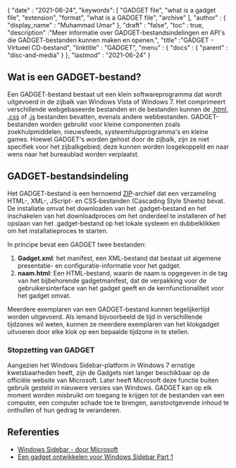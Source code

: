 {
  "date" : "2021-06-24",
  "keywords": [ "GADGET file", "what is a gadget file", "extension", "format", "what is a GADGET file", "archive" ],
  "author" : {
    "display_name" : "Muhammad Umar"
},
  "draft" : "false",
   "toc" : true,
  "description" :"Meer informatie over GADGET-bestandsindelingen en API's die GADGET-bestanden kunnen maken en openen.",
  "title" :"GADGET - Virtueel CD-bestand",
  "linktitle" : "GADGET",
  "menu" : {
    "docs" : {
      "parent" : "disc-and-media"
}
},
  "lastmod" : "2021-06-24"
}

## Wat is een GADGET-bestand?

Een GADGET-bestand bestaat uit een klein softwareprogramma dat wordt uitgevoerd in de zijbalk van Windows Vista of Windows 7. Het comprimeert verschillende webgebaseerde bestanden en de bestanden kunnen de [.html](/nl/web/html), [.css](/nl/web/css) of [.js](/nl/web/js) bestanden bevatten, evenals andere webbestanden. GADGET-bestanden worden gebruikt voor kleine componenten zoals zoekhulpmiddelen, nieuwsfeeds, systeemhulpprogramma's en kleine games. Hoewel GADGET's worden gehost door de zijbalk, zijn ze niet specifiek voor het zijbalkgebied; deze kunnen worden losgekoppeld en naar wens naar het bureaublad worden verplaatst.

## GADGET-bestandsindeling

Het GADGET-bestand is een hernoemd [ZIP](/nl/compression/zip/)-archief dat een verzameling HTML-, XML-, JScript- en CSS-bestanden (Cascading Style Sheets) bevat. De installatie omvat het downloaden van het .gadget-bestand en het inschakelen van het downloadproces om het onderdeel te installeren of het opslaan van het .gadget-bestand op het lokale systeem en dubbelklikken om het installatieproces te starten.

In principe bevat een GADGET twee bestanden:

1. **Gadget.xml**: het manifest, een XML-bestand dat bestaat uit algemene presentatie- en configuratie-informatie voor het gadget.
2. **naam.html**: Een HTML-bestand, waarin de naam is opgegeven in de<name> tag van het bijbehorende gadgetmanifest, dat de verpakking voor de gebruikersinterface van het gadget geeft en de kernfunctionaliteit voor het gadget omvat.

Meerdere exemplaren van een GADGET-bestand kunnen tegelijkertijd worden uitgevoerd. Als iemand bijvoorbeeld de tijd in verschillende tijdzones wil weten, kunnen ze meerdere exemplaren van het klokgadget uitvoeren door elke klok op een bepaalde tijdzone in te stellen.

### Stopzetting van GADGET

Aangezien het Windows Sidebar-platform in Windows 7 ernstige kwetsbaarheden heeft, zijn de Gadgets niet langer beschikbaar op de officiële website van Microsoft. Later heeft Microsoft deze functie buiten gebruik gesteld in nieuwere versies van Windows. GADGET kan op elk moment worden misbruikt om toegang te krijgen tot de bestanden van een computer, een computer schade toe te brengen, aanstootgevende inhoud te onthullen of hun gedrag te veranderen.

## Referenties

* [Windows Sidebar - door Microsoft](https://docs.microsoft.com/en-us/previous-versions/windows/desktop/sidebar/-sidebar-entry)
* [Een gadget ontwikkelen voor Windows Sidebar Part 1](https://docs.microsoft.com/en-us/previous-versions/windows/desktop/sidebar/-sidebar-overview-gdo)

